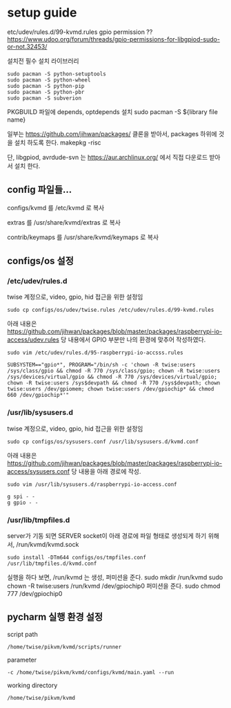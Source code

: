 # setup guide


etc/udev/rules.d/99-kvmd.rules
gpio permission ??
https://www.udoo.org/forum/threads/gpio-permissions-for-libgpiod-sudo-or-not.32453/


설치전 필수 설치 라이브러리
```commandline
sudo pacman -S python-setuptools
sudo pacman -S python-wheel
sudo pacman -S python-pip
sudo pacman -S python-pbr
sudo pacman -S subverion
```

PKGBUILD 파일에 depends, optdepends 설치
 sudo pacman -S ${library file name}

일부는 https://github.com/jihwan/packages/ 클론을 받아서,
packages 하위에 것을 설치 하도록 한다.
  makepkg -risc

단, libgpiod, avrdude-svn 는 https://aur.archlinux.org/ 에서 직접 다운로드 받아서 설치 한다.

## config 파일들...

configs/kvmd 를 /etc/kvmd 로 복사

extras 를 /usr/share/kvmd/extras 로 복사

contrib/keymaps 를 /usr/share/kvmd/keymaps 로 복사

## configs/os 설정

### /etc/udev/rules.d

twise 계정으로, video, gpio, hid 접근을 위한 설정임

```commandline
sudo cp configs/os/udev/twise.rules /etc/udev/rules.d/99-kvmd.rules
```

아래 내용은 https://github.com/jihwan/packages/blob/master/packages/raspberrypi-io-access/udev.rules
당 내용에서 GPIO 부분만 나의 환경에 맞추어 작성하였다.
```commandline
sudo vim /etc/udev/rules.d/95-raspberrypi-io-accsss.rules

SUBSYSTEM=="gpio*", PROGRAM="/bin/sh -c 'chown -R twise:users /sys/class/gpio && chmod -R 770 /sys/class/gpio; chown -R twise:users /sys/devices/virtual/gpio && chmod -R 770 /sys/devices/virtual/gpio; chown -R twise:users /sys$devpath && chmod -R 770 /sys$devpath; chown twise:users /dev/gpiomem; chown twise:users /dev/gpiochip* && chmod 660 /dev/gpiochip*'"
```

### /usr/lib/sysusers.d

twise 계정으로, video, gpio, hid 접근을 위한 설정임

```commandline
sudo cp configs/os/sysusers.conf /usr/lib/sysusers.d/kvmd.conf
```

아래 내용은 https://github.com/jihwan/packages/blob/master/packages/raspberrypi-io-access/sysusers.conf
당 내용을 아래 경로에 작성.
```commandline
sudo vim /usr/lib/sysusers.d/raspberrypi-io-access.conf

g spi - -
g gpio - -
```

### /usr/lib/tmpfiles.d

server가 기동 되면 SERVER socket이 아래 경로에 파일 형태로 생성되게 하기 위해서, 
/run/kvmd/kvmd.sock
```commandline
sudo install -DTm644 configs/os/tmpfiles.conf /usr/lib/tmpfiles.d/kvmd.conf
```



실행을 하다 보면,
  /run/kvmd 는 생성, 퍼미션을 준다.
	sudo mkdir /run/kvmd
	sudo chown -R twise:users /run/kvmd
  /dev/gpiochip0 퍼미션을 준다.
	sudo chmod 777 /dev/gpiochip0

## pycharm  실행 환경 설정

script path
```
/home/twise/pikvm/kvmd/scripts/runner
```

parameter
```
-c /home/twise/pikvm/kvmd/configs/kvmd/main.yaml --run
```

working directory
```
/home/twise/pikvm/kvmd
```